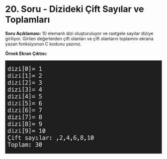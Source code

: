 # 20. Soru - Dizideki Çift Sayılar ve Toplamları

**Soru Açıklaması:**
10 elemanlı dizi oluşturuluyor ve rastgele sayılar diziye giriliyor. Girilen değerlerden çift olanları ve çift olanların toplamını ekrana yazan fonksiyonun C kodunu yazınız.

**Örnek Ekran Çıktısı:** 

![alt text](../Ekran-Çıktıları/Ekran-Resmi_20.png)
